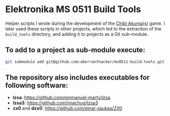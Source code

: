 # Elektronika MS 0511 Build Tools
Helper scripts I wrote during the development of the [Chibi Akuma(s)](https://github.com/aberranthacker/chibiakumas) game.
I later used these scripts in other projects, which led to the extraction of the `build_tools` directory,
and adding it to projects as a Git sub-module.

## To add to a project as sub-module execute:
```sh
git submodule add git@github.com:aberranthacker/ms0511-build-tools.git tools
```

## The repository also includes executables for following software:
* **lzsa**: https://github.com/emmanuel-marty/lzsa
* **lzsa3**: https://github.com/imachug/lzsa3
* **zx0** and **dzx0**: https://github.com/einar-saukas/ZX0

